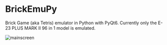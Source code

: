 # BrickEmuPy
Brick Game (aka Tetris) emulator in Python with PyQt6.
Currently only the E-23 PLUS MARK II 96 in 1 model is emulated.

![mainscreen](https://github.com/azya52/BrickEmuPy/assets/31337838/65dc8c6c-7998-48c9-b351-383522dd8171)
